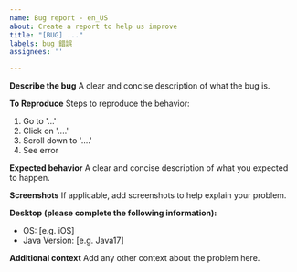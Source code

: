 ```yaml
---
name: Bug report - en_US
about: Create a report to help us improve
title: "[BUG] ..."
labels: bug 錯誤
assignees: ''

---
```


**Describe the bug**
A clear and concise description of what the bug is.

**To Reproduce**
Steps to reproduce the behavior:
1. Go to '...'
2. Click on '....'
3. Scroll down to '....'
4. See error

**Expected behavior**
A clear and concise description of what you expected to happen.

**Screenshots**
If applicable, add screenshots to help explain your problem.

**Desktop (please complete the following information):**
 - OS: [e.g. iOS]
 - Java Version: [e.g. Java17]

**Additional context**
Add any other context about the problem here.
